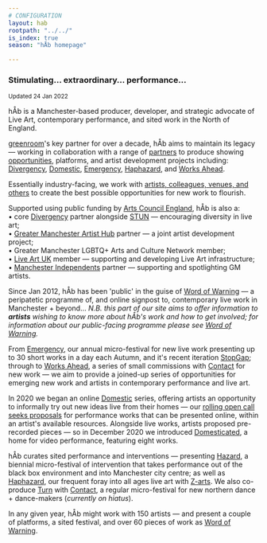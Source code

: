 ```yaml
---
# CONFIGURATION
layout: hab
rootpath: "../../"
is_index: true
season: "hÅb homepage"

---
```

### Stimulating… extraordinary… performance…   
        
<small>Updated 24 Jan 2022</small>        
        
hÅb is a Manchester-based producer, developer, and strategic advocate of Live Art, contemporary performance, and sited work in the North of England.        
        
<a href="http://greenroomarts.org" target="_blank">greenroom</a>'s key partner for over a decade, hÅb aims to maintain its legacy — working in collaboration with a range of [partners](/hab/partners) to produce showing [opportunities](/hab/opportunities), platforms, and artist development projects including: [Divergency](/hab/divergencymcr), [Domestic](/hab/domestic), [Emergency](/hab/emergency), [Haphazard](/hab/haphazard), and [Works Ahead](/hab/worksahead).         
          
Essentially industry-facing, we work with [artists, colleagues, venues, and others](/hab/partners) to create the best possible opportunities for new work to flourish.        
        
Supported using public funding by <a href="http://artscouncil.org.uk/our-investment/national-portfolio-2018-22" target="_blank">Arts Council England</a>, hÅb is also a:<br>• core <a href="http://divergencymcr.org" target="_blank">Divergency</a> partner alongside <a href="https://stunlive.com" target="_blank">STUN</a> — encouraging diversity in live art;<br>• <a href="http://gm-artisthub.co.uk" target="_blank">Greater Manchester Artist Hub</a> partner — a joint artist development project;<br>• Greater Manchester LGBTQ+ Arts and Culture Network member;<br>• <a href="http://liveartuk.org" target="_blank">Live Art UK</a> member — supporting and developing Live Art infrastructure;<br>• <a href="http://manchesterindependents.co.uk" target="_blank">Manchester Independents</a> partner — supporting and spotlighting GM artists.        
       
Since Jan 2012, hÅb has been 'public' in the guise of [Word of Warning](/) — a peripatetic programme of, and online signpost to, contemporary live work in Manchester + beyond… *N.B. this part of our site aims to offer information to **artists** wishing to know more about hÅb's work and how to get involved; for information about our public-facing programme please see [Word of Warning](/).*       
        
From [Emergency](/hab/emergency), our annual micro-festival for new live work presenting up to 30 short works in a day each Autumn, and it's recent iteration [StopGap](/hab/emergency); through to [Works Ahead](/hab/worksahead), a series of small commissions with <a href="https://contactmcr.com" target="_blank">Contact</a> for new work — we aim to provide a joined-up series of opportunities for emerging new work and artists in contemporary performance and live art.           
         
In 2020 we began an online [Domestic](/hab/domestic) series, offering artists an opportunity to informally try out new ideas live from their homes — our <a href="http://domesticmcr.posthaven.com" target="_blank">rolling open call seeks proposals</a> for performance works that can be presented online, within an artist's available resources. Alongside live works, artists proposed pre-recorded pieces — so in December 2020 we introduced <a href="http://domesticatedonline.org" target="_blank">Domesticated</a>, a home for video performance, featuring eight works.          
          
hÅb curates sited performance and interventions — presenting [Hazard](/hab/hazard), a biennial micro-festival of intervention that takes performance out of the black box environment and into Manchester city centre; as well as [Haphazard](/hab/haphazard), our frequent foray into all ages live art with <a href="https://z-arts.org" target="_blank">Z-arts</a>. We also co-produce [Turn](/hab/turn) with <a href="https://contactmcr.com" target="_blank">Contact</a>, a regular micro-festival for new northern dance + dance-makers (*currently on hiatus*).           
         
In any given year, hÅb might work with 150 artists — and present a couple of platforms, a sited festival, and over 60 pieces of work as [Word of Warning](/).
